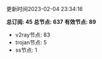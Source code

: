 更新时间2023-02-04 23:34:16

**总订阅: 45**
**总节点: 637**
**有效节点: 89**
- v2ray节点: 83
- trojan节点: 5
- ss节点: 1
